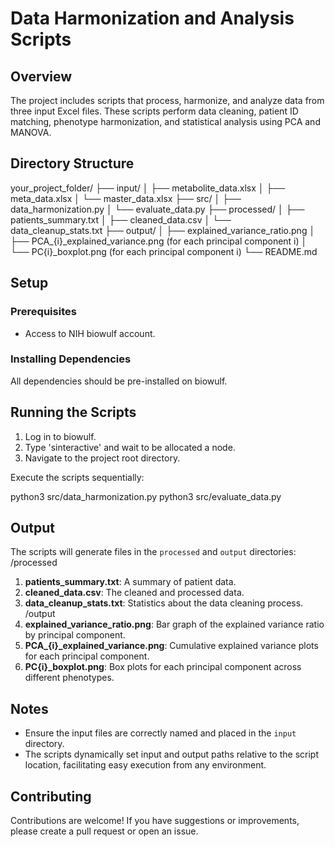 # Data Harmonization and Analysis Scripts

## Overview
The project includes scripts that process, harmonize, and analyze data from three input Excel files. These scripts perform data cleaning, patient ID matching, phenotype harmonization, and statistical analysis using PCA and MANOVA.

## Directory Structure
your_project_folder/
├── input/
│ ├── metabolite_data.xlsx
│ ├── meta_data.xlsx
│ └── master_data.xlsx
├── src/
│ ├── data_harmonization.py
│ └── evaluate_data.py
├── processed/
│ ├── patients_summary.txt
│ ├── cleaned_data.csv
│ └── data_cleanup_stats.txt
├── output/
│ ├── explained_variance_ratio.png
│ ├── PCA_{i}_explained_variance.png (for each principal component i)
│ └── PC{i}_boxplot.png (for each principal component i)
└── README.md

## Setup

### Prerequisites
- Access to NIH biowulf account.

### Installing Dependencies
All dependencies should be pre-installed on biowulf.

## Running the Scripts
1. Log in to biowulf.
2. Type 'sinteractive' and wait to be allocated a node.
3. Navigate to the project root directory.

Execute the scripts sequentially:

python3 src/data_harmonization.py
python3 src/evaluate_data.py

## Output
The scripts will generate files in the `processed` and `output` directories:
/processed
1. **patients_summary.txt**: A summary of patient data.
2. **cleaned_data.csv**: The cleaned and processed data.
3. **data_cleanup_stats.txt**: Statistics about the data cleaning process.
/output
4. **explained_variance_ratio.png**: Bar graph of the explained variance ratio by principal component.
5. **PCA_{i}_explained_variance.png**: Cumulative explained variance plots for each principal component.
6. **PC{i}_boxplot.png**: Box plots for each principal component across different phenotypes.

## Notes
- Ensure the input files are correctly named and placed in the `input` directory.
- The scripts dynamically set input and output paths relative to the script location, facilitating easy execution from any environment.

## Contributing
Contributions are welcome! If you have suggestions or improvements, please create a pull request or open an issue.
